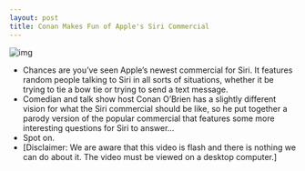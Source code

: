 ```yaml
---
layout: post
title: Conan Makes Fun of Apple's Siri Commercial
---
```

![img](http://media.idownloadblog.com/wp-content/uploads/2011/10/Screen-Shot-2011-10-25-at-10.19.34-AM-e1319552454999.jpg)
* Chances are you’ve seen Apple’s newest commercial for Siri. It features random people talking to Siri in all sorts of situations, whether it be trying to tie a bow tie or trying to send a text message.
* Comedian and talk show host Conan O’Brien has a slightly different vision for what the Siri commercial should be like, so he put together a parody version of the popular commercial that features some more interesting questions for Siri to answer…
* Spot on.
* [Disclaimer: We are aware that this video is flash and there is nothing we can do about it. The video must be viewed on a desktop computer.]

